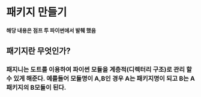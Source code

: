 ﻿# 패키지 만들기
#### 해당 내용은 점프 투 파이썬에서 발췌 했음

## 패기지란 무엇인가?
### 패지니는 도트를 이용하여 파이썬 모듈을 계층적(디렉터리 구조)로 관리 할 수 있게 해준다. 예를들어 모듈명이 A,B인 경우 A는 패키지명이 되고 B는 A 패키지의 B모듈이 된다.


